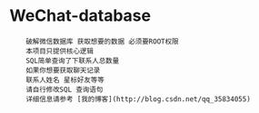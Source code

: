 # WeChat-database
        破解微信数据库 获取想要的数据 必须要ROOT权限
        本项目只提供核心逻辑 
        SQL简单查询了下联系人总数量
        如果你想要获取聊天记录
        联系人姓名 星标好友等等 
        请自行修改SQL 查询语句  
        详细信息请参考 [我的博客](http://blog.csdn.net/qq_35834055)     
       
